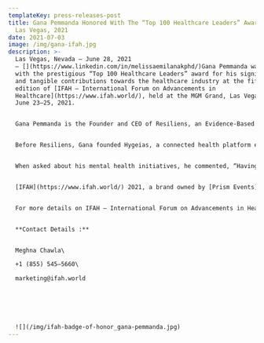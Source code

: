 ```yaml
---
templateKey: press-releases-post
title: Gana Pemmanda Honored With The “Top 100 Healthcare Leaders” Award At IFAH
  Las Vegas, 2021
date: 2021-07-03
image: /img/gana-ifah.jpg
description: >-
  Las Vegas, Nevada — June 28, 2021
  — [](https://www.linkedin.com/in/melissaemilanakphd/)Gana Pemmanda was honored
  with the prestigious “Top 100 Healthcare Leaders” award for his significant
  and tangible contributions towards the healthcare industry at the fifth
  edition of [IFAH — International Forum on Advancements in
  Healthcare](https://www.ifah.world/), held at the MGM Grand, Las Vegas, USA on
  June 23–25, 2021.


  Gana Pemmanda is the Founder and CEO of Resiliens, an Evidence-Based Behavioral Health Platform. The platform combines Evidence-Bases Therapies with other factors that affect Behavioral Health, including and not limited to Sleep, Physical Activity, Nutrition, BioFeedback(HRV), Mindfulness with AI-based Analytics, delivered by Licensed Clinicians and supported by coaches.


  Before Resiliens, Gana founded Hygeias, a connected health platform enabling patients to share their health data. His dedication to innovate and make a difference in the healthcare industry led to his nomination, and ultimately to her big win at IFAH Las Vegas, 2021.


  When asked about his mental health initiatives, he commented, “Having seen family members struggle with access to quality mental health care, I decided to start Resiliens with an mission to bring evidence-based behavioral health care to everyone.”


  [IFAH](https://www.ifah.world/) 2021, a brand owned by [Prism Events](https://www.prismevents.co/), Inc. is a three-day international healthcare conference that celebrates the trailblazing work of leading brands, thought leaders, healthcare experts, and entrepreneurs. After the successful conclusion of its fifth edition, we seek to empower healthcare experts by building and expanding our presence in the Asia-Pacific and MENA regions.


  For more details on IFAH — International Forum on Advancements in Healthcare, Visit [www.ifah.world](http://www.ifah.world/).


  **Contact Details :**


  Meghna Chawla\

  +1 (855) 545–5660\

  marketing@ifah.world






  ![](/img/ifah-badge-of-honor_gana-pemmanda.jpg)
---
```

